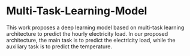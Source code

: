 # Multi-Task-Learning-Model
This work proposes a deep learning model based on multi-task learning architecture to predict the hourly electricity load. 
In our proposed architecture, the main task is to predict the electricity load, while the auxiliary task is to predict the temperature.
